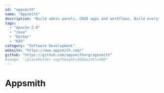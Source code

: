 ```yaml
---
id: "appsmith"
name: "Appsmith"
description: "Build admin panels, CRUD apps and workflows. Build everything you need, 10x faster."
tags:
  - "Apache-2.0"
  - "Java"
  - "Docker"
  - "K8S"
category: "Software Development"
website: "https://www.appsmith.com/"
github: "https://github.com/appsmithorg/appsmith"
#image: "/placeholder.svg?height=300&width=400"
---
```


# Appsmith

